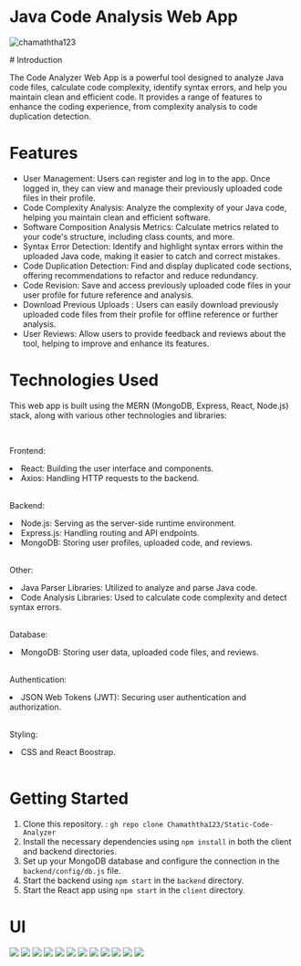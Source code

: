 # Java Code Analysis Web App
<p align="left"> <img src="https://komarev.com/ghpvc/?username=chamaththa123/Static-Code-Analyzer&label=Profile%20views&color=0e75b6&style=flat" alt="chamaththa123" /> </p>
# Introduction

<p>The Code Analyzer Web App is a powerful tool designed to analyze Java code files, calculate code complexity, identify syntax errors, and help you maintain clean and efficient code. It provides a range of features to enhance the coding experience, from complexity analysis to code duplication detection.</p>

# Features

<ul>
<li>User Management: Users can register and log in to the app. Once logged in, they can view and manage their previously uploaded code files in their profile.</li>
<li>Code Complexity Analysis: Analyze the complexity of your Java code, helping you maintain clean and efficient software.</li>
<li>Software Composition Analysis Metrics: Calculate metrics related to your code's structure, including class counts, and more.</li>
<li>Syntax Error Detection: Identify and highlight syntax errors within the uploaded Java code, making it easier to catch and correct mistakes.</li>
<li>Code Duplication Detection: Find and display duplicated code sections, offering recommendations to refactor and reduce redundancy.</li>
<li>Code Revision: Save and access previously uploaded code files in your user profile for future reference and analysis.</li>
<li>Download Previous Uploads : Users can easily download previously uploaded code files from their profile for offline reference or further analysis.</li>
<li>User Reviews: Allow users to provide feedback and reviews about the tool, helping to improve and enhance its features.</li>
</ul>

# Technologies Used
<p>This web app is built using the MERN (MongoDB, Express, React, Node.js) stack, along with various other technologies and libraries:</p>
<br>
<p>Frontend:</p>
<li>React: Building the user interface and components.</li>
<li>Axios: Handling HTTP requests to the backend.</li>
<br>
<p>Backend:</p>
<li>Node.js: Serving as the server-side runtime environment.</li>
<li>Express.js: Handling routing and API endpoints.</li>
<li>MongoDB: Storing user profiles, uploaded code, and reviews.</li>
<br>
<p>Other:</p>
<li>Java Parser Libraries: Utilized to analyze and parse Java code.</li>
<li>Code Analysis Libraries: Used to calculate code complexity and detect syntax errors.</li><br>
<p>Database:</p>
<li>MongoDB: Storing user data, uploaded code files, and reviews.</li>
<br>
<p>Authentication:</p>
<li>JSON Web Tokens (JWT): Securing user authentication and authorization.</li>
<br>
<p>Styling:</p>
<li>CSS and React Boostrap.</li><br>


# Getting Started
1. Clone this repository. : `gh repo clone Chamaththa123/Static-Code-Analyzer`<br>
2. Install the necessary dependencies using `npm install` in both the client and backend directories.<br>
3. Set up your MongoDB database and configure the connection in the `backend/config/db.js` file.<br>
4. Start the backend using `npm start` in the `backend` directory.<br>
5. Start the React app using `npm start` in the `client` directory.<br>

# UI

<img src='https://firebasestorage.googleapis.com/v0/b/test-reactnative-9bda1.appspot.com/o/1.PNG?alt=media&token=b324a49c-14ea-4dd1-808e-9ddba00eb9d8'>
<img src='https://firebasestorage.googleapis.com/v0/b/test-reactnative-9bda1.appspot.com/o/2.PNG?alt=media&token=1974de5d-9e49-4672-bdf9-38e24d69f3db'>
<img src='https://firebasestorage.googleapis.com/v0/b/test-reactnative-9bda1.appspot.com/o/3.PNG?alt=media&token=00b54dd9-aacc-40c1-8447-532256abdc80'>
<img src='https://firebasestorage.googleapis.com/v0/b/test-reactnative-9bda1.appspot.com/o/11.PNG?alt=media&token=21c29d63-269c-4019-8a80-89dcccb293ef'>
<img src='https://firebasestorage.googleapis.com/v0/b/test-reactnative-9bda1.appspot.com/o/4.PNG?alt=media&token=1cf2e425-133d-463d-a573-5b703f75b468'>
<img src='https://firebasestorage.googleapis.com/v0/b/test-reactnative-9bda1.appspot.com/o/5.PNG?alt=media&token=59dd3ec2-8d72-4c4c-97e9-d6ba59fcb1d3'>
<img src='https://firebasestorage.googleapis.com/v0/b/test-reactnative-9bda1.appspot.com/o/6.PNG?alt=media&token=7d31510b-0dc7-41bf-8ef9-40f867cdf302'>
<img src='https://firebasestorage.googleapis.com/v0/b/test-reactnative-9bda1.appspot.com/o/7.PNG?alt=media&token=def5153d-affc-41da-b565-90cba0b2c93a'>
<img src='https://firebasestorage.googleapis.com/v0/b/test-reactnative-9bda1.appspot.com/o/8.PNG?alt=media&token=3711b97a-c0ee-424c-bcee-80f8fe83d5ba'>
<img src='https://console.firebase.google.com/u/0/project/test-reactnative-9bda1/storage/test-reactnative-9bda1.appspot.com/files'>
<img src='https://firebasestorage.googleapis.com/v0/b/test-reactnative-9bda1.appspot.com/o/9.PNG?alt=media&token=efbe4762-a25b-496a-9011-734392f90822'>
<img src='https://firebasestorage.googleapis.com/v0/b/test-reactnative-9bda1.appspot.com/o/10.PNG?alt=media&token=ae1a49d2-1606-47b9-9ab1-1aecb97db7ee'>
